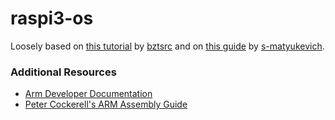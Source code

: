 # raspi3-os
Loosely based on [this tutorial](https://github.com/bztsrc/raspi3-tutorial) by [bztsrc](https://github.com/bztsrc)
and on [this guide](https://github.com/s-matyukevich/raspberry-pi-os) by [s-matyukevich](https://github.com/s-matyukevich).

### Additional Resources
- [Arm Developer Documentation](https://developer.arm.com/)
- [Peter Cockerell's ARM Assembly Guide](http://www.peter-cockerell.net/aalp/html/ch-3.html)
